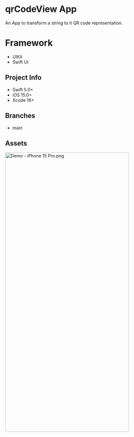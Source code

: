# qrCodeView App
An App to transform a string to it QR code representation.

# Framework
- UIKit
- Swift UI


## Project Info
- Swift 5.0+
- iOS 15.0+
- Xcode 16+


## Branches
- main

## Assets
<img width="400" height="900" alt="Demo - iPhone 15 Pro.png" src="qrCodeView/Assets/iPhone15.png">
